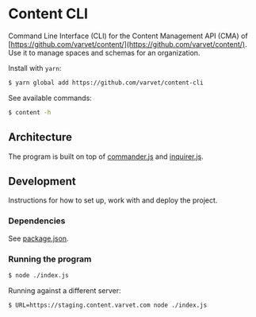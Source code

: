# Content CLI

Command Line Interface (CLI) for the Content Management API (CMA) of  [https://github.com/varvet/content/](https://github.com/varvet/content/). Use it to manage spaces and schemas for an organization.

Install with `yarn`:

```sh
$ yarn global add https://github.com/varvet/content-cli
```

See available commands:

```sh
$ content -h
```

## Architecture

The program is built on top of [commander.js](https://github.com/tj/commander.js/) and [inquirer.js](https://github.com/SBoudrias/Inquirer.js/).

## Development

Instructions for how to set up, work with and deploy the project.

### Dependencies

See [package.json](package.json).

### Running the program

```sh
$ node ./index.js
```

Running against a different server:

```sh
$ URL=https://staging.content.varvet.com node ./index.js
```
